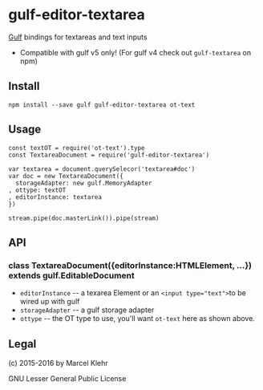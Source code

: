 # gulf-editor-textarea
[Gulf](http://github.com/gulf/gulf#readme) bindings for textareas and text inputs

 * Compatible with gulf v5 only! (For gulf v4 check out `gulf-textarea` on npm)

## Install

```
npm install --save gulf gulf-editor-textarea ot-text
```

## Usage

```
const textOT = require('ot-text').type
const TextareaDocument = require('gulf-editor-textarea')

var textarea = document.querySelecor('textarea#doc')
var doc = new TextareaDocument({
  storageAdapter: new gulf.MemoryAdapter
, ottype: textOT
, editorInstance: textarea
})

stream.pipe(doc.masterLink()).pipe(stream)
```

## API
### class TextareaDocument({editorInstance:HTMLElement, ...}) extends gulf.EditableDocument
  * `editorInstance` -- a texarea Element or an `<input type="text">`to be wired up with gulf
  * `storageAdapter` -- a gulf storage adapter
  * `ottype` -- the OT type to use, you'll want `ot-text` here as shown above.

## Legal
(c) 2015-2016 by Marcel Klehr

GNU Lesser General Public License

